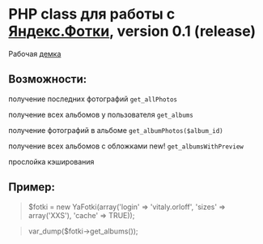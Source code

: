 # PHP class для работы с [Яндекс.Фотки](http://fotki.yandex.ru), version 0.1 (release)

Рабочая [демка](http://orloffv.ru/fotki/)

Возможности:
------------

получение последних фотографий `get_allPhotos`

получение всех альбомов у пользователя `get_albums`

получение фотографий в альбоме `get_albumPhotos($album_id)`

получение всех альбомов с обложками new! `get_albumsWithPreview`

прослойка кэширования


Пример:
------------

> $fotki = new YaFotki(array('login' => 'vitaly.orloff', 'sizes' => array('XXS'), 'cache' => TRUE));

> var_dump($fotki->get_albums()); 